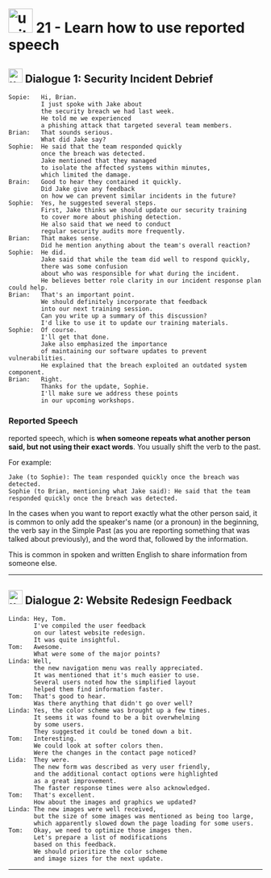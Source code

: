 #  <img width="48" height="48" src="https://img.icons8.com/emoji/48/united-kingdom-emoji.png" alt="united-kingdom-emoji"/> 21 - Learn how to use reported speech

##  <img width="28" height="28" src="https://img.icons8.com/emoji/28/united-kingdom-emoji.png" alt="united-kingdom-emoji"/> Dialogue 1: Security Incident Debrief

```
Sopie:   Hi, Brian.
         I just spoke with Jake about
         the security breach we had last week.
         He told me we experienced
         a phishing attack that targeted several team members.
Brian:   That sounds serious.
         What did Jake say?
Sophie:  He said that the team responded quickly
         once the breach was detected.
         Jake mentioned that they managed
         to isolate the affected systems within minutes,
         which limited the damage.
Brain:   Good to hear they contained it quickly.
         Did Jake give any feedback
         on how we can prevent similar incidents in the future?
Sophie:  Yes, he suggested several steps.
         First, Jake thinks we should update our security training
         to cover more about phishing detection.
         He also said that we need to conduct
         regular security audits more frequently.  
Brian:   That makes sense.
         Did he mention anything about the team's overall reaction?
Sophie:  He did.
         Jake said that while the team did well to respond quickly,
         there was some confusion
         about who was responsible for what during the incident.
         He believes better role clarity in our incident response plan could help.  
Brian:   That's an important point.
         We should definitely incorporate that feedback
         into our next training session.
         Can you write up a summary of this discussion?
         I'd like to use it to update our training materials.
Sophie:  Of course.
         I'll get that done.
         Jake also emphasized the importance
         of maintaining our software updates to prevent vulnerabilities.
         He explained that the breach exploited an outdated system component.
Brian:   Right.
         Thanks for the update, Sophie.
         I'll make sure we address these points
         in our upcoming workshops.
```

### Reported Speech

reported speech, which is **when someone repeats what another person said, but not using their exact words**. You usually shift the verb to the past. 

For example:

```
Jake (to Sophie): The team responded quickly once the breach was detected.
Sophie (to Brian, mentioning what Jake said): He said that the team responded quickly once the breach was detected.
```

In the cases when you want to report exactly what the other person said, it is common to only add the speaker's name (or a pronoun) in the beginning, the verb say in the Simple Past (as you are reporting something that was talked about previously), and the word that, followed by the information. 

This is common in spoken and written English to share information from someone else.



---

##  <img width="28" height="28" src="https://img.icons8.com/emoji/28/united-kingdom-emoji.png" alt="united-kingdom-emoji"/> Dialogue 2: Website Redesign Feedback

```
Linda: Hey, Tom.
       I've compiled the user feedback
       on our latest website redesign.
       It was quite insightful.
Tom:   Awesome.
       What were some of the major points?
Linda: Well,
       the new navigation menu was really appreciated.
       It was mentioned that it's much easier to use.
       Several users noted how the simplified layout
       helped them find information faster.
Tom:   That's good to hear.
       Was there anything that didn't go over well?
Linda: Yes, the color scheme was brought up a few times.
       It seems it was found to be a bit overwhelming
       by some users.
       They suggested it could be toned down a bit.
Tom:   Interesting.
       We could look at softer colors then.
       Were the changes in the contact page noticed?
Lida:  They were.
       The new form was described as very user friendly,
       and the additional contact options were highlighted
       as a great improvement.
       The faster response times were also acknowledged.
Tom:   That's excellent.
       How about the images and graphics we updated?
Linda: The new images were well received,
       but the size of some images was mentioned as being too large,
       which apparently slowed down the page loading for some users.
Tom:   Okay, we need to optimize those images then.
       Let's prepare a list of modifications
       based on this feedback.
       We should prioritize the color scheme
       and image sizes for the next update.
```


---
